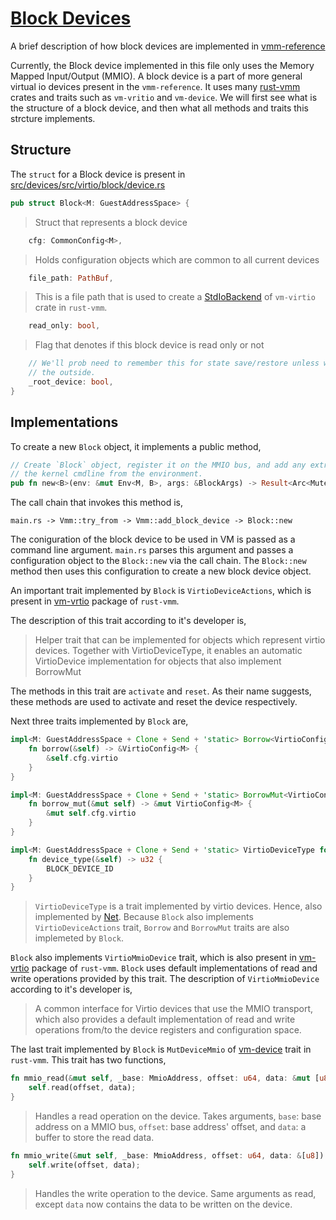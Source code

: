 # [Block Devices](https://github.com/codenet/vmm-reference/blob/main/src/devices/src/virtio/block/device.rs)

A brief description of how block devices are implemented in [vmm-reference](https://github.com/codenet/vmm-reference)

Currently, the Block device implemented in this file only uses the Memory Mapped Input/Output (MMIO). A block device is a part of more general virtual io devices present in the `vmm-reference`. It uses many [rust-vmm](https://github.com/rust-vmm) crates and traits such as `vm-vritio` and `vm-device`. We will first see what is the structure of a block device, and then what all methods and traits this strcture implements.

## Structure

The `struct` for a Block device is present in [src/devices/src/virtio/block/device.rs](https://github.com/codenet/vmm-reference/blob/main/src/devices/src/virtio/block/device.rs)

```rs
pub struct Block<M: GuestAddressSpace> {
```
> Struct that represents a block device
```rs
    cfg: CommonConfig<M>,
```
> Holds configuration objects which are common to all current devices
```rs
    file_path: PathBuf,
```
> This is a file path that is used to create a [StdIoBackend](https://github.com/rust-vmm/vm-virtio/blob/main/crates/devices/virtio-blk/src/stdio_executor.rs) of `vm-virtio` crate in `rust-vmm`.
```rs
    read_only: bool,
```
> Flag that denotes if this block device is read only or not
```rs
    // We'll prob need to remember this for state save/restore unless we pass the info from
    // the outside.
    _root_device: bool,
}
```

## Implementations

To create a new `Block` object, it implements a public method,

```rs
// Create `Block` object, register it on the MMIO bus, and add any extra required info to
// the kernel cmdline from the environment.
pub fn new<B>(env: &mut Env<M, B>, args: &BlockArgs) -> Result<Arc<Mutex<Self>>>
```
The call chain that invokes this method is,

```
main.rs -> Vmm::try_from -> Vmm::add_block_device -> Block::new
```

The coniguration of the block device to be used in VM is passed as a command line argument. `main.rs` parses this argument and passes a configuration object to the `Block::new` via the call chain. The `Block::new` method then uses this configuration to create a new block device object.

An important trait implemented by `Block` is `VirtioDeviceActions`, which is present in [vm-vrtio](https://github.com/rust-vmm/vm-virtio/tree/main/crates/virtio-device) package of `rust-vmm`.

The description of this trait according to it's developer is,
> Helper trait that can be implemented for objects which represent virtio devices. Together with VirtioDeviceType, it enables an automatic VirtioDevice implementation for objects that also implement BorrowMut<VirtioConfig>

The methods in this trait are `activate` and `reset`. As their name suggests, these methods are used to activate and reset the device respectively.

Next three traits implemented by `Block` are,

```rs
impl<M: GuestAddressSpace + Clone + Send + 'static> Borrow<VirtioConfig<M>> for Block<M> {
    fn borrow(&self) -> &VirtioConfig<M> {
        &self.cfg.virtio
    }
}

impl<M: GuestAddressSpace + Clone + Send + 'static> BorrowMut<VirtioConfig<M>> for Block<M> {
    fn borrow_mut(&mut self) -> &mut VirtioConfig<M> {
        &mut self.cfg.virtio
    }
}

impl<M: GuestAddressSpace + Clone + Send + 'static> VirtioDeviceType for Block<M> {
    fn device_type(&self) -> u32 {
        BLOCK_DEVICE_ID
    }
}
```

> `VirtioDeviceType` is a trait implemented by virtio devices. Hence, also implemented by [Net](https://github.com/codenet/vmm-reference/blob/main/src/devices/src/virtio/net/device.rs). Because `Block` also implements `VirtioDeviceActions` trait, `Borrow` and `BorrowMut` traits are also implemeted by `Block`.

`Block` also implements `VirtioMmioDevice` trait, which is also present in [vm-vrtio](https://github.com/rust-vmm/vm-virtio/tree/main/crates/virtio-device) package of `rust-vmm`. `Block` uses default implementations of read and write operations provided by this trait. The description of `VirtioMmioDevice` according to it's developer is,
> A common interface for Virtio devices that use the MMIO transport, which also provides a default implementation of read and write operations from/to the device registers and configuration space.

The last trait implemented by `Block` is `MutDeviceMmio` of [vm-device](https://github.com/rust-vmm/vm-device/blob/main/src/lib.rs) trait in `rust-vmm`. This trait has two functions,

```rs
fn mmio_read(&mut self, _base: MmioAddress, offset: u64, data: &mut [u8]) {
    self.read(offset, data);
}
```
> Handles a read operation on the device. Takes arguments, `base`: base address on a MMIO bus, `offset`: base address' offset, and `data`: a buffer to store the read data.

```rs
fn mmio_write(&mut self, _base: MmioAddress, offset: u64, data: &[u8]) {
    self.write(offset, data);
}
```
> Handles the write operation to the device. Same arguments as read, except `data` now contains the data to be written on the device.